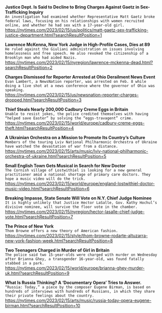 **Justice Dept. Is Said to Decline to Bring Charges Against Gaetz in Sex-Trafficking Inquiry**\
`An investigation had examined whether Representative Matt Gaetz broke federal laws, focusing on his relationships with women recruited online, and whether he had sex with a 17-year-old girl.`\
https://nytimes.com/2023/02/15/us/politics/matt-gaetz-sex-trafficking-justice-department.html?searchResultPosition=1

**Lawrence McKenna, New York Judge in High-Profile Cases, Dies at 89**\
`He ruled against the Giuliani administration on issues involving homelessness and free speech. He also revoked the citizenship of a Brooklyn man who had aided Nazis.`\
https://nytimes.com/2023/02/15/nyregion/lawrence-mckenna-dead.html?searchResultPosition=2

**Charges Dismissed for Reporter Arrested at Ohio Derailment News Event**\
`Evan Lambert, a NewsNation reporter, was arrested on Feb. 8 while doing a live shot at a news conference where the governor of Ohio was speaking.`\
https://nytimes.com/2023/02/15/us/newsnation-reporter-charges-dropped.html?searchResultPosition=3

**Thief Steals Nearly 200,000 Cadbury Creme Eggs in Britain**\
`Unable to resist jokes, the police credited themselves with having “helped save Easter” by solving the “eggs-travagent” crime.`\
https://nytimes.com/2023/02/15/world/europe/cadbury-creme-eggs-theft.html?searchResultPosition=4

**A Ukrainian Orchestra on a Mission to Promote Its Country’s Culture**\
`Members of the touring Lviv National Philharmonic Orchestra of Ukraine have watched the devastation of war from a distance.`\
https://nytimes.com/2023/02/15/arts/music/lviv-national-philharmonic-orchestra-of-ukraine.html?searchResultPosition=5

**Small English Town Gets Musical in Search for New Doctor**\
`The Cornish village of Lostwithiel is looking for a new general practitioner amid a national shortage of primary care doctors. They hope a music video will do the trick.`\
https://nytimes.com/2023/02/15/world/europe/england-lostwithiel-doctor-music-video.html?searchResultPosition=6

**Breaking Impasse, State Senate Will Vote on N.Y. Chief Judge Nominee**\
`It is highly unlikely that Justice Hector LaSalle, Gov. Kathy Hochul’s divisive nominee, will survive the floor vote in the chamber.`\
https://nytimes.com/2023/02/15/nyregion/hector-lasalle-chief-judge-vote.html?searchResultPosition=7

**The Prince of New York**\
`Thom Browne offers a new theory of American fashion.`\
https://nytimes.com/2023/02/15/style/thom-browne-rodarte-altuzarra-new-york-fashion-week.html?searchResultPosition=8

**Two Teenagers Charged in Murder of Girl in Britain**\
`The police said two 15-year-olds were charged with murder on Wednesday after Brianna Ghey, a transgender 16-year-old, was found fatally stabbed in a park.`\
https://nytimes.com/2023/02/15/world/europe/brianna-ghey-murder-uk.html?searchResultPosition=9

**What Is Russia Thinking? A ‘Documentary Opera’ Tries to Answer.**\
`“Russia: Today,” a piece by the composer Eugene Birman, is based on hundreds of interviews with hundreds of Russians, in which they share their private feelings about the country.`\
https://nytimes.com/2023/02/15/arts/music/russia-today-opera-eugene-birman.html?searchResultPosition=10

